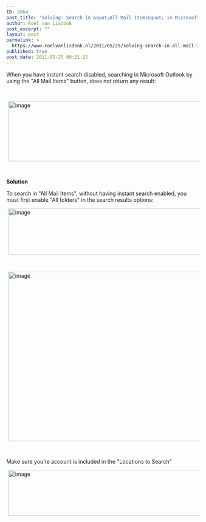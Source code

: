```yaml
---
ID: 2064
post_title: 'Solving: Search in &quot;All Mail Items&quot; in Microsoft Outlook 2010, does not return any result'
author: Roel van Lisdonk
post_excerpt: ""
layout: post
permalink: >
  https://www.roelvanlisdonk.nl/2011/05/25/solving-search-in-all-mail-items-in-microsoft-outlook-2010-does-not-return-any-result/
published: true
post_date: 2011-05-25 09:21:25
---
```

<p>When you have instant search disabled, searching in Microsoft Outlook by using the &quot;All Mail Items&quot; button, does not return any result:</p>  <p>&#160;</p>  <p><a href="http://www.roelvanlisdonk.nl/wp-content/uploads/2011/05/image18.png" rel="lightbox"><img style="background-image: none; border-bottom: 0px; border-left: 0px; margin: 0px 5px; padding-left: 0px; padding-right: 0px; display: inline; border-top: 0px; border-right: 0px; padding-top: 0px" title="image" border="0" alt="image" src="http://www.roelvanlisdonk.nl/wp-content/uploads/2011/05/image_thumb18.png" width="580" height="158" /></a></p>  <p>&#160;</p>  <p><strong>Solution</strong></p>  <p>To search in &quot;All Mail Items&quot;, without having instant search enabled, you must first enable &quot;All folders&quot; in the search results options:</p>  <p><a href="http://www.roelvanlisdonk.nl/wp-content/uploads/2011/05/image19.png" rel="lightbox"><img style="background-image: none; border-bottom: 0px; border-left: 0px; margin: 0px 5px; padding-left: 0px; padding-right: 0px; display: inline; border-top: 0px; border-right: 0px; padding-top: 0px" title="image" border="0" alt="image" src="http://www.roelvanlisdonk.nl/wp-content/uploads/2011/05/image_thumb19.png" width="580" height="122" /></a></p>  <p>&#160;</p>  <p><a href="http://www.roelvanlisdonk.nl/wp-content/uploads/2011/05/image20.png" rel="lightbox"><img style="background-image: none; border-bottom: 0px; border-left: 0px; margin: 0px 5px; padding-left: 0px; padding-right: 0px; display: inline; border-top: 0px; border-right: 0px; padding-top: 0px" title="image" border="0" alt="image" src="http://www.roelvanlisdonk.nl/wp-content/uploads/2011/05/image_thumb20.png" width="545" height="446" /></a></p>  <p>&#160;</p>  <p>Make sure you’re account is included in the &quot;Locations to Search&quot;</p>  <p><a href="http://www.roelvanlisdonk.nl/wp-content/uploads/2011/05/image21.png" rel="lightbox"><img style="background-image: none; border-bottom: 0px; border-left: 0px; margin: 0px 5px; padding-left: 0px; padding-right: 0px; display: inline; border-top: 0px; border-right: 0px; padding-top: 0px" title="image" border="0" alt="image" src="http://www.roelvanlisdonk.nl/wp-content/uploads/2011/05/image_thumb21.png" width="551" height="120" /></a></p>